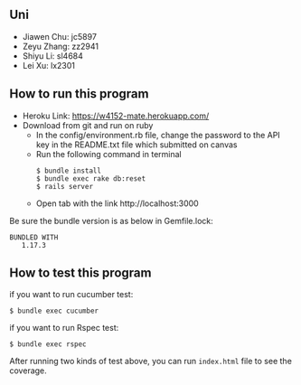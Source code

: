 ## Uni

- Jiawen Chu:  jc5897
- Zeyu Zhang:  zz2941
- Shiyu Li:  sl4684
- Lei Xu:  lx2301

## How to run this program
- Heroku Link: https://w4152-mate.herokuapp.com/
- Download from git and run on ruby
  - In the config/environment.rb file, change the password to the API key in the README.txt file which submitted on canvas
  - Run the following command in terminal
    ```
    $ bundle install
    $ bundle exec rake db:reset                                      
    $ rails server
    ```
  - Open tab with the link http://localhost:3000
    
Be sure the bundle version is as below in Gemfile.lock:
```azure
BUNDLED WITH
   1.17.3
```


## How to test this program

if you want to run cucumber test:

```
$ bundle exec cucumber
```

if you want to run Rspec test:

```
$ bundle exec rspec
```

After running two kinds of test above, you can run ``index.html`` file to see the coverage. 
